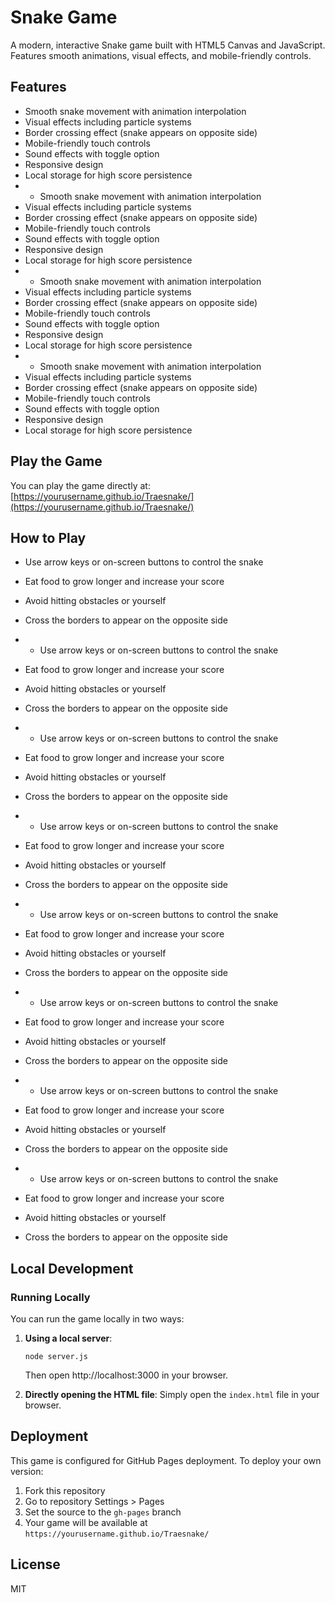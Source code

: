 # Snake Game

A modern, interactive Snake game built with HTML5 Canvas and JavaScript. Features smooth animations, visual effects, and mobile-friendly controls.

## Features

- Smooth snake movement with animation interpolation
- Visual effects including particle systems
- Border crossing effect (snake appears on opposite side)
- Mobile-friendly touch controls
- Sound effects with toggle option
- Responsive design
- Local storage for high score persistence
- - Smooth snake movement with animation interpolation
- Visual effects including particle systems
- Border crossing effect (snake appears on opposite side)
- Mobile-friendly touch controls
- Sound effects with toggle option
- Responsive design
- Local storage for high score persistence
- - Smooth snake movement with animation interpolation
- Visual effects including particle systems
- Border crossing effect (snake appears on opposite side)
- Mobile-friendly touch controls
- Sound effects with toggle option
- Responsive design
- Local storage for high score persistence
- - Smooth snake movement with animation interpolation
- Visual effects including particle systems
- Border crossing effect (snake appears on opposite side)
- Mobile-friendly touch controls
- Sound effects with toggle option
- Responsive design
- Local storage for high score persistence

## Play the Game

You can play the game directly at: [https://yourusername.github.io/Traesnake/](https://yourusername.github.io/Traesnake/)

## How to Play

- Use arrow keys or on-screen buttons to control the snake
- Eat food to grow longer and increase your score
- Avoid hitting obstacles or yourself
- Cross the borders to appear on the opposite side

- - Use arrow keys or on-screen buttons to control the snake
- Eat food to grow longer and increase your score
- Avoid hitting obstacles or yourself
- Cross the borders to appear on the opposite side

- - Use arrow keys or on-screen buttons to control the snake
- Eat food to grow longer and increase your score
- Avoid hitting obstacles or yourself
- Cross the borders to appear on the opposite side

- - Use arrow keys or on-screen buttons to control the snake
- Eat food to grow longer and increase your score
- Avoid hitting obstacles or yourself
- Cross the borders to appear on the opposite side

- - Use arrow keys or on-screen buttons to control the snake
- Eat food to grow longer and increase your score
- Avoid hitting obstacles or yourself
- Cross the borders to appear on the opposite side

- - Use arrow keys or on-screen buttons to control the snake
- Eat food to grow longer and increase your score
- Avoid hitting obstacles or yourself
- Cross the borders to appear on the opposite side

- - Use arrow keys or on-screen buttons to control the snake
- Eat food to grow longer and increase your score
- Avoid hitting obstacles or yourself
- Cross the borders to appear on the opposite side

- - Use arrow keys or on-screen buttons to control the snake
- Eat food to grow longer and increase your score
- Avoid hitting obstacles or yourself
- Cross the borders to appear on the opposite side

## Local Development

### Running Locally

You can run the game locally in two ways:

1. **Using a local server**:
   ```
   node server.js
   ```
   Then open http://localhost:3000 in your browser.

2. **Directly opening the HTML file**:
   Simply open the `index.html` file in your browser.

## Deployment

This game is configured for GitHub Pages deployment. To deploy your own version:

1. Fork this repository
2. Go to repository Settings > Pages
3. Set the source to the `gh-pages` branch
4. Your game will be available at `https://yourusername.github.io/Traesnake/`

## License

MIT
